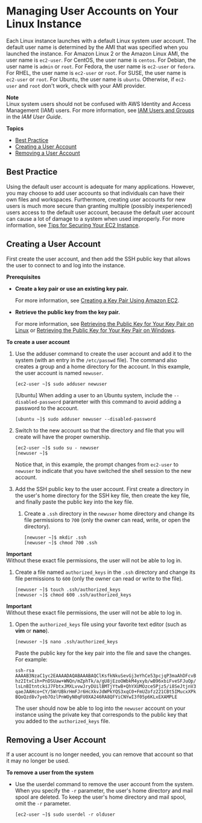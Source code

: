 # Managing User Accounts on Your Linux Instance<a name="managing-users"></a>

Each Linux instance launches with a default Linux system user account\. The default user name is determined by the AMI that was specified when you launched the instance\. For Amazon Linux 2 or the Amazon Linux AMI, the user name is `ec2-user`\. For CentOS, the user name is `centos`\. For Debian, the user name is `admin` or `root`\. For Fedora, the user name is `ec2-user` or `fedora`\. For RHEL, the user name is `ec2-user` or `root`\. For SUSE, the user name is `ec2-user` or `root`\. For Ubuntu, the user name is `ubuntu`\. Otherwise, if `ec2-user` and `root` don't work, check with your AMI provider\.

**Note**  
Linux system users should not be confused with AWS Identity and Access Management \(IAM\) users\. For more information, see [IAM Users and Groups](https://docs.aws.amazon.com/IAM/latest/UserGuide/Using_WorkingWithGroupsAndUsers.html) in the *IAM User Guide*\.

**Topics**
+ [Best Practice](#add-user-best-practice)
+ [Creating a User Account](#create-user-account)
+ [Removing a User Account](#delete-user-acount)

## Best Practice<a name="add-user-best-practice"></a>

Using the default user account is adequate for many applications\. However, you may choose to add user accounts so that individuals can have their own files and workspaces\. Furthermore, creating user accounts for new users is much more secure than granting multiple \(possibly inexperienced\) users access to the default user account, because the default user account can cause a lot of damage to a system when used improperly\. For more information, see [Tips for Securing Your EC2 Instance](https://aws.amazon.com/articles/tips-for-securing-your-ec2-instance/)\.

## Creating a User Account<a name="create-user-account"></a>

First create the user account, and then add the SSH public key that allows the user to connect to and log into the instance\.

**Prerequisites**
+ **Create a key pair or use an existing key pair\.**

  For more information, see [Creating a Key Pair Using Amazon EC2](ec2-key-pairs.md#having-ec2-create-your-key-pair)\.
+ **Retrieve the public key from the key pair\.**

  For more information, see [Retrieving the Public Key for Your Key Pair on Linux](ec2-key-pairs.md#retrieving-the-public-key) or [Retrieving the Public Key for Your Key Pair on Windows](ec2-key-pairs.md#retrieving-the-public-key-windows)\.

**To create a user account**

1. Use the adduser command to create the user account and add it to the system \(with an entry in the `/etc/passwd` file\)\. The command also creates a group and a home directory for the account\. In this example, the user account is named `newuser`\.

   ```
   [ec2-user ~]$ sudo adduser newuser
   ```

   \[Ubuntu\] When adding a user to an Ubuntu system, include the `--disabled-password` parameter with this command to avoid adding a password to the account\.

   ```
   [ubuntu ~]$ sudo adduser newuser --disabled-password
   ```

1. Switch to the new account so that the directory and file that you will create will have the proper ownership\.

   ```
   [ec2-user ~]$ sudo su - newuser
   [newuser ~]$
   ```

   Notice that, in this example, the prompt changes from `ec2-user` to `newuser` to indicate that you have switched the shell session to the new account\.

1. Add the SSH public key to the user account\. First create a directory in the user's home directory for the SSH key file, then create the key file, and finally paste the public key into the key file\.

   1. Create a `.ssh` directory in the `newuser` home directory and change its file permissions to `700` \(only the owner can read, write, or open the directory\)\.

      ```
      [newuser ~]$ mkdir .ssh
      [newuser ~]$ chmod 700 .ssh
      ```
**Important**  
Without these exact file permissions, the user will not be able to log in\.

   1. Create a file named `authorized_keys` in the `.ssh` directory and change its file permissions to `600` \(only the owner can read or write to the file\)\.

      ```
      [newuser ~]$ touch .ssh/authorized_keys
      [newuser ~]$ chmod 600 .ssh/authorized_keys
      ```
**Important**  
Without these exact file permissions, the user will not be able to log in\.

   1. <a name="edit_auth_keys"></a>Open the `authorized_keys` file using your favorite text editor \(such as **vim** or **nano**\)\.

      ```
      [newuser ~]$ nano .ssh/authorized_keys
      ```

      Paste the public key for the key pair into the file and save the changes\. For example:

      ```
      ssh-rsa AAAAB3NzaC1yc2EAAAADAQABAAABAQClKsfkNkuSevGj3eYhCe53pcjqP3maAhDFcvBS7O6V
      hz2ItxCih+PnDSUaw+WNQn/mZphTk/a/gU8jEzoOWbkM4yxyb/wB96xbiFveSFJuOp/d6RJhJOI0iBXr
      lsLnBItntckiJ7FbtxJMXLvvwJryDUilBMTjYtwB+QhYXUMOzce5Pjz5/i8SeJtjnV3iAoG/cQk+0FzZ
      qaeJAAHco+CY/5WrUBkrHmFJr6HcXkvJdWPkYQS3xqC0+FmUZofz221CBt5IMucxXPkX4rWi+z7wB3Rb
      BQoQzd8v7yeb7OzlPnWOyN0qFU0XA246RA8QFYiCNYwI3f05p6KLxEXAMPLE
      ```

      The user should now be able to log into the `newuser` account on your instance using the private key that corresponds to the public key that you added to the `authorized_keys` file\.

## Removing a User Account<a name="delete-user-acount"></a>

If a user account is no longer needed, you can remove that account so that it may no longer be used\.

**To remove a user from the system**
+ Use the userdel command to remove the user account from the system\. When you specify the `-r` parameter, the user's home directory and mail spool are deleted\. To keep the user's home directory and mail spool, omit the `-r` parameter\.

  ```
  [ec2-user ~]$ sudo userdel -r olduser
  ```